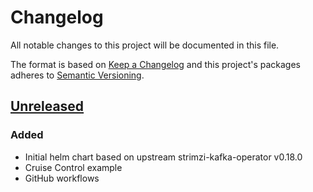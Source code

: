 # Changelog

All notable changes to this project will be documented in this file.

The format is based on [Keep a Changelog](http://keepachangelog.com/en/1.0.0/)
and this project's packages adheres to [Semantic Versioning](http://semver.org/spec/v2.0.0.html).

## [Unreleased]

### Added

- Initial helm chart based on upstream strimzi-kafka-operator v0.18.0
- Cruise Control example
- GitHub workflows

[Unreleased]: https://github.com/giantswarm/strimzi-kafka-operator-app/tree/master
